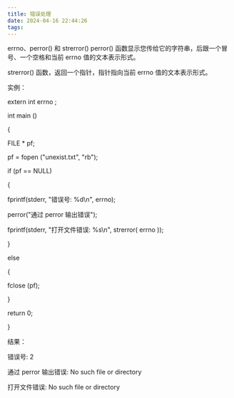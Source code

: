 ```yaml
---
title: 错误处理
date: 2024-04-16 22:44:26
tags: 
---
```


errno、perror() 和 strerror()
perror() 函数显示您传给它的字符串，后跟一个冒号、一个空格和当前 errno 值的文本表示形式。

strerror() 函数，返回一个指针，指针指向当前 errno 值的文本表示形式。

实例：

extern int errno ;

int main ()

{

FILE \* pf;

pf = fopen ("unexist.txt", "rb");

if (pf == NULL)

{

fprintf(stderr, "错误号: %d\n", errno);

perror("通过 perror 输出错误");

fprintf(stderr, "打开文件错误: %s\n", strerror( errno ));

}

else

{

fclose (pf);

}

return 0;

}

结果：

错误号: 2

通过 perror 输出错误: No such file or directory

打开文件错误: No such file or directory
